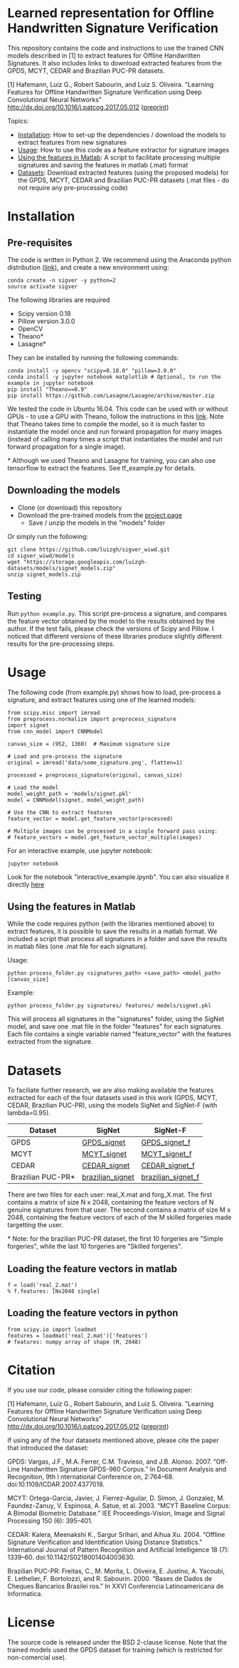 # Learned representation for Offline Handwritten Signature Verification

This repository contains the code and instructions to use the trained CNN models described in [1] to extract features for Offline Handwritten Signatures. It also includes links to download extracted features from the GPDS, MCYT, CEDAR and Brazilian PUC-PR datasets.

[1] Hafemann, Luiz G., Robert Sabourin, and Luiz S. Oliveira. "Learning Features for Offline Handwritten Signature Verification using Deep Convolutional Neural Networks" http://dx.doi.org/10.1016/j.patcog.2017.05.012 ([preprint](https://arxiv.org/abs/1705.05787))

Topics:

* [Installation](#installation): How to set-up the dependencies / download the models to extract features from new signatures
* [Usage](#usage): How to use this code as a feature extractor for signature images
* [Using the features in Matlab](#using-the-features-in-matlab): A script to facilitate processing multiple signatures and saving the features in matlab (.mat) format
* [Datasets](#datasets): Download extracted features (using the proposed models) for the GPDS, MCYT, CEDAR and Brazilian PUC-PR datasets (.mat files - do not require any pre-processing code)


# Installation

## Pre-requisites 

The code is written in Python 2. We recommend using the Anaconda python distribution ([link](https://www.continuum.io/downloads)), and create a new environment using: 
```
conda create -n sigver -y python=2
source activate sigver
```

The following libraries are required

* Scipy version 0.18
* Pillow version 3.0.0
* OpenCV
* Theano*
* Lasagne*

They can be installed by running the following commands: 

```
conda install -y opencv "scipy=0.18.0" "pillow=3.0.0"
conda install -y jupyter notebook matplotlib # Optional, to run the example in jupyter notebook
pip install "Theano==0.9"
pip install https://github.com/Lasagne/Lasagne/archive/master.zip
```

We tested the code in Ubuntu 16.04. This code can be used with or without GPUs - to use a GPU with Theano, follow the instructions in this [link](http://deeplearning.net/software/theano/tutorial/using_gpu.html). Note that Theano takes time to compile the model, so it is much faster to instantiate the model once and run forward propagation for many images (instead of calling many times a script that instantiates the model and run forward propagation for a single image).

\* Although we used Theano and Lasagne for training, you can also use tensorflow to extract the features. See tf_example.py for details.

## Downloading the models

* Clone (or download) this repository
* Download the pre-trained models from the [project page](https://www.etsmtl.ca/Unites-de-recherche/LIVIA/Recherche-et-innovation/Projets/Signature-Verification)
  * Save / unzip the models in the "models" folder

Or simply run the following: 
```
git clone https://github.com/luizgh/sigver_wiwd.git
cd sigver_wiwd/models
wget "https://storage.googleapis.com/luizgh-datasets/models/signet_models.zip"
unzip signet_models.zip
``` 

## Testing 

Run ```python example.py```. This script pre-process a signature, and compares the feature vector obtained by the model to the results obtained by the author. If the test fails, please check the versions of Scipy and Pillow. I noticed that different versions of these libraries produce slightly different results for the pre-processing steps.

# Usage

The following code (from example.py) shows how to load, pre-process a signature, and extract features using one of the learned models:

```
from scipy.misc import imread
from preprocess.normalize import preprocess_signature
import signet
from cnn_model import CNNModel

canvas_size = (952, 1360)  # Maximum signature size

# Load and pre-process the signature
original = imread('data/some_signature.png', flatten=1)

processed = preprocess_signature(original, canvas_size)

# Load the model
model_weight_path = 'models/signet.pkl'
model = CNNModel(signet, model_weight_path)

# Use the CNN to extract features
feature_vector = model.get_feature_vector(processed)

# Multiple images can be processed in a single forward pass using:
# feature_vectors = model.get_feature_vector_multiple(images)
```

For an interactive example, use jupyter notebook:
```
jupyter notebook
```

Look for the notebook "interactive_example.ipynb". You can also visualize it directly [here](https://github.com/luizgh/sigver_wiwd/blob/master/interactive_example.ipynb)


## Using the features in Matlab

While the code requires python (with the libraries mentioned above) to extract features, it is possible to save the results in a matlab format. We included a script that process all signatures in a folder and save the results in matlab files (one .mat file for each signature). 

Usage: 
```
python process_folder.py <signatures_path> <save_path> <model_path> [canvas_size]
```

Example:
```
python process_folder.py signatures/ features/ models/signet.pkl
```

This will process all signatures in the "signatures" folder, using the SigNet model, and save one .mat file in the folder "features" for each signatures. Each file contains a single variable named "feature_vector" with the features extracted from the signature.

# Datasets

To faciliate further research, we are also making available the features extracted for each of the four datasets used in this work (GPDS, MCYT, CEDAR, Brazilian PUC-PR), using the models SigNet and SigNet-F (with lambda=0.95).

 |Dataset | SigNet | SigNet-F |
 | --- | --- | --- |
 | GPDS | [GPDS_signet](https://storage.googleapis.com/luizgh-datasets/datasets/gpds_signet.zip) | [GPDS_signet_f](https://storage.googleapis.com/luizgh-datasets/datasets/gpds_signet_f.zip) |
| MCYT | [MCYT_signet](https://storage.googleapis.com/luizgh-datasets/datasets/mcyt_signet.zip) | [MCYT_signet_f](https://storage.googleapis.com/luizgh-datasets/datasets/mcyt_signet_f.zip) |
| CEDAR | [CEDAR_signet](https://storage.googleapis.com/luizgh-datasets/datasets/cedar_signet.zip) | [CEDAR_signet_f](https://storage.googleapis.com/luizgh-datasets/datasets/cedar_signet_f.zip) |
| Brazilian PUC-PR\* | [brazilian_signet](https://storage.googleapis.com/luizgh-datasets/datasets/brazilian_signet.zip) | [brazilian_signet_f](https://storage.googleapis.com/luizgh-datasets/datasets/brazilian_signet_f.zip) |

There are two files for each user: real_X.mat and forg_X.mat. The first contains a matrix of size N x 2048, containing the feature vectors of N genuine signatures from that user. The second contains a matrix of size M x 2048, containing the feature vectors of each of the M skilled forgeries made targetting the user. 

\* Note: for the brazilian PUC-PR dataset, the first 10 forgeries are "Simple forgeries", while the last 10 forgeries are "Skilled forgeries".

## Loading the feature vectors in matlab

```
f = load('real_2.mat')
% f.features: [Nx2048 single]
```

## Loading the feature vectors in python

```
from scipy.io import loadmat
features = loadmat('real_2.mat')['features']
# features: numpy array of shape (M, 2048)
```

# Citation

If you use our code, please consider citing the following paper:

[1] Hafemann, Luiz G., Robert Sabourin, and Luiz S. Oliveira. "Learning Features for Offline Handwritten Signature Verification using Deep Convolutional Neural Networks" http://dx.doi.org/10.1016/j.patcog.2017.05.012 ([preprint](https://arxiv.org/abs/1705.05787))

If using any of the four datasets mentioned above, please cite the paper that introduced the dataset:

GPDS: Vargas, J.F., M.A. Ferrer, C.M. Travieso, and J.B. Alonso. 2007. “Off-Line Handwritten Signature GPDS-960 Corpus.” In Document Analysis and Recognition, 9th I    nternational Conference on, 2:764–68. doi:10.1109/ICDAR.2007.4377018.

MCYT: Ortega-Garcia, Javier, J. Fierrez-Aguilar, D. Simon, J. Gonzalez, M. Faundez-Zanuy, V. Espinosa, A. Satue, et al. 2003. “MCYT Baseline Corpus: A Bimodal Biometric Database.” IEE Proceedings-Vision, Image and Signal Processing 150 (6): 395–401.

CEDAR: Kalera, Meenakshi K., Sargur Srihari, and Aihua Xu. 2004. “Offline Signature Verification and Identification Using Distance Statistics.” International Journal     of Pattern Recognition and Artificial Intelligence 18 (7): 1339–60. doi:10.1142/S0218001404003630.

Brazilian PUC-PR: Freitas, C., M. Morita, L. Oliveira, E. Justino, A. Yacoubi, E. Lethelier, F. Bortolozzi, and R. Sabourin. 2000. “Bases de Dados de Cheques Bancarios Brasilei    ros.” In XXVI Conferencia Latinoamericana de Informatica.

# License

The source code is released under the BSD 2-clause license. Note that the trained models used the GPDS dataset for training (which is restricted for non-comercial use). 

